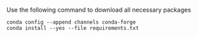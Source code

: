 Use the following command to download all necessary packages

```
conda config --append channels conda-forge
conda install --yes --file requirements.txt
```
